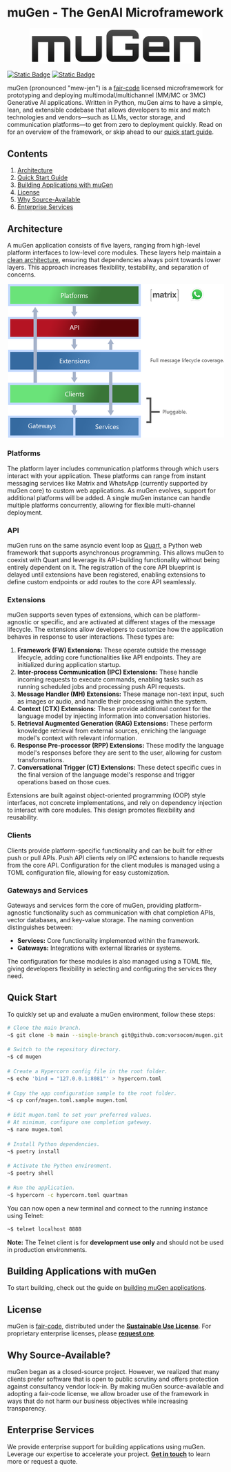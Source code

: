 # muGen - The GenAI Microframework

<p align="center">
    <img src="assets/images/mugen-logotype.png" width="401">
</p>

[![Static Badge](https://img.shields.io/badge/License-Sustainable_Use_1.0-blue)](LICENSE.md)
[![Static Badge](https://img.shields.io/badge/Latest_Release-v0.36.1-blue)](https://github.com/vorsocom/mugen/releases/tag/0.36.1)  

muGen (pronounced "mew-jen") is a [fair-code](https://faircode.io) licensed microframework for prototyping and deploying multimodal/multichannel (MM/MC or 3MC) Generative AI applications. Written in Python, muGen aims to have a simple, lean, and extensible codebase that allows developers to mix and match technologies and vendors—such as LLMs, vector storage, and communication platforms—to get from zero to deployment quickly. Read on for an overview of the framework, or skip ahead to our [quick start guide](#quick-start).

## Contents

1. [Architecture](#architecture)
2. [Quick Start Guide](#quick-start)
3. [Building Applications with muGen](#building-applications-with-mugen)
4. [License](#license)
5. [Why Source-Available](#why-source-available)
6. [Enterprise Services](#enterprise-services)

## Architecture

A muGen application consists of five layers, ranging from high-level platform interfaces to low-level core modules. These layers help maintain a [clean architecture](https://blog.cleancoder.com/uncle-bob/2012/08/13/the-clean-architecture.html), ensuring that dependencies always point towards lower layers. This approach increases flexibility, testability, and separation of concerns.

<p align="center">
    <img src="assets/images/mugen-architecture.png" width="501">
</p>

### Platforms

The platform layer includes communication platforms through which users interact with your application. These platforms can range from instant messaging services like Matrix and WhatsApp (currently supported by muGen core) to custom web applications. As muGen evolves, support for additional platforms will be added. A single muGen instance can handle multiple platforms concurrently, allowing for flexible multi-channel deployment.

### API

muGen runs on the same asyncio event loop as [Quart](https://palletsprojects.com/projects/quart), a Python web framework that supports asynchronous programming. This allows muGen to coexist with Quart and leverage its API-building functionality without being entirely dependent on it. The registration of the core API blueprint is delayed until extensions have been registered, enabling extensions to define custom endpoints or add routes to the core API seamlessly.


### Extensions

muGen supports seven types of extensions, which can be platform-agnostic or specific, and are activated at different stages of the message lifecycle. The extensions allow developers to customize how the application behaves in response to user interactions. These types are:

1. **Framework (FW) Extensions:** These operate outside the message lifecycle, adding core functionalities like API endpoints. They are initialized during application startup.
2. **Inter-process Communication (IPC) Extensions:** These handle incoming requests to execute commands, enabling tasks such as running scheduled jobs and processing push API requests.
3. **Message Handler (MH) Extensions:** These manage non-text input, such as images or audio, and handle their processing within the system.
4. **Context (CTX) Extensions:** These provide additional context for the language model by injecting information into conversation histories.
5. **Retrieval Augmented Generation (RAG) Extensions:** These perform knowledge retrieval from external sources, enriching the language model's context with relevant information.
6. **Response Pre-processor (RPP) Extensions:** These modify the language model's responses before they are sent to the user, allowing for custom transformations.
7. **Conversational Trigger (CT) Extensions:** These detect specific cues in the final version of the language model's response and trigger operations based on those cues.

Extensions are built against object-oriented programming (OOP) style interfaces, not concrete implementations, and rely on dependency injection to interact with core modules. This design promotes flexibility and reusability.

### Clients

Clients provide platform-specific functionality and can be built for either push or pull APIs. Push API clients rely on IPC extensions to handle requests from the core API. Configuration for the client modules is managed using a TOML configuration file, allowing for easy customization.

### Gateways and Services

Gateways and services form the core of muGen, providing platform-agnostic functionality such as communication with chat completion APIs, vector databases, and key-value storage. The naming convention distinguishes between:

- **Services:** Core functionality implemented within the framework.
- **Gateways:** Integrations with external libraries or systems.

The configuration for these modules is also managed using a TOML file, giving developers flexibility in selecting and configuring the services they need.

## Quick Start

To quickly set up and evaluate a muGen environment, follow these steps:

```bash
# Clone the main branch.
~$ git clone -b main --single-branch git@github.com:vorsocom/mugen.git

# Switch to the repository directory.
~$ cd mugen

# Create a Hypercorn config file in the root folder.
~$ echo 'bind = "127.0.0.1:8081"' > hypercorn.toml

# Copy the app configuration sample to the root folder.
~$ cp conf/mugen.toml.sample mugen.toml

# Edit mugen.toml to set your preferred values.
# At minimum, configure one completion gateway.
~$ nano mugen.toml

# Install Python dependencies.
~$ poetry install

# Activate the Python environment.
~$ poetry shell

# Run the application.
~$ hypercorn -c hypercorn.toml quartman
```

You can now open a new terminal and connect to the running instance using Telnet:

```bash
~$ telnet localhost 8888
```

**Note:** The Telnet client is for **development use only** and should not be used in production environments.

## Building Applications with muGen

To start building, check out the guide on [building muGen applications](docs/apps.md).

## License

muGen is [fair-code](https://faircode.io), distributed under the [**Sustainable Use License**](LICENSE.md). For proprietary enterprise licenses, please [**request one**](mailto:license@vorsocomputing.com).

## Why Source-Available?

muGen began as a closed-source project. However, we realized that many clients prefer software that is open to public scrutiny and offers protection against consultancy vendor lock-in. By making muGen source-available and adopting a fair-code license, we allow broader use of the framework in ways that do not harm our business objectives while increasing transparency.

## Enterprise Services

We provide enterprise support for building applications using muGen. Leverage our expertise to accelerate your project. [**Get in touch**](mailto:brightideas@vorsocomputing.com) to learn more or request a quote.